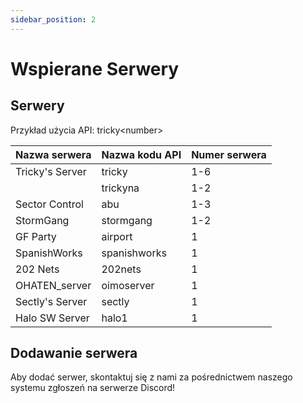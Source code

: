 ```yaml
---
sidebar_position: 2
---
```


# Wspierane Serwery

## Serwery
Przykład użycia API: <span class="code-text">tricky&lt;number&gt;</span>

| Nazwa serwera   | Nazwa kodu API | Numer serwera |
| --------------- | -------------- | ------------- |
| Tricky's Server | tricky         | 1-6           |
|                 | trickyna       | 1-2           |
| Sector Control  | abu            | 1-3           |
| StormGang       | stormgang      | 1-2           |
| GF Party        | airport        | 1             |
| SpanishWorks    | spanishworks   | 1             |
| 202 Nets        | 202nets        | 1             |
| OHATEN_server   | oimoserver     | 1             |
| Sectly's Server | sectly         | 1             |
| Halo SW Server  | halo1          | 1             |

## Dodawanie serwera
Aby dodać serwer, skontaktuj się z nami za pośrednictwem naszego systemu zgłoszeń na serwerze Discord!